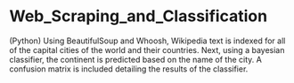 # Web_Scraping_and_Classification
(Python) Using BeautifulSoup and Whoosh, Wikipedia text is indexed for all of the capital cities of the world and their countries. Next, using a bayesian classifier, the continent is predicted based on the name of the city. A confusion matrix is included detailing the results of the classifier.
